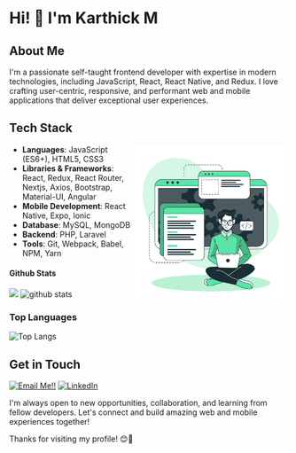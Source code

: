 # Hi! 👋 I'm Karthick M

## About Me

I'm a passionate self-taught frontend developer with expertise in modern technologies, including JavaScript, React, React Native, and Redux. I love crafting user-centric, responsive, and performant web and mobile applications that deliver exceptional user experiences.

## Tech Stack

<img src="./coding.jpg"  height="280px" align="right"/>

- **Languages**: JavaScript (ES6+), HTML5, CSS3
- **Libraries & Frameworks**: React, Redux, React Router, Nextjs, Axios, Bootstrap, Material-UI, Angular
- **Mobile Development**: React Native, Expo, Ionic
- **Database**:  MySQL, MongoDB
- **Backend**:  PHP, Laravel
- **Tools**:  Git, Webpack, Babel, NPM, Yarn

#### Github Stats

<img src="https://github-readme-streak-stats.herokuapp.com/?user=karthick-cs" width="48%"/>
<img src="https://github-readme-stats.vercel.app/api?username=karthick-cs&show_icons=true" alt="github stats" width="48%" align/>

### Top Languages

 ![Top Langs](https://github-readme-stats.vercel.app/api/top-langs/?username=karthick-cs&layout=compact)
 
## Get in Touch
<a href="mailto:mkarthick334.mk@gmail.com">![Email Me!!](https://img.shields.io/badge/Gmail-D14836?style=for-the-badge&logo=gmail&logoColor=white)</a> <a href="https://www.linkedin.com/in/karthick-cs">![LinkedIn](https://img.shields.io/badge/LinkedIn-0077B5?style=for-the-badge&logo=linkedin&logoColor=white)</a>

I'm always open to new opportunities, collaboration, and learning from fellow developers. Let's connect and build amazing web and mobile experiences together!

Thanks for visiting my profile! 😊🚀
